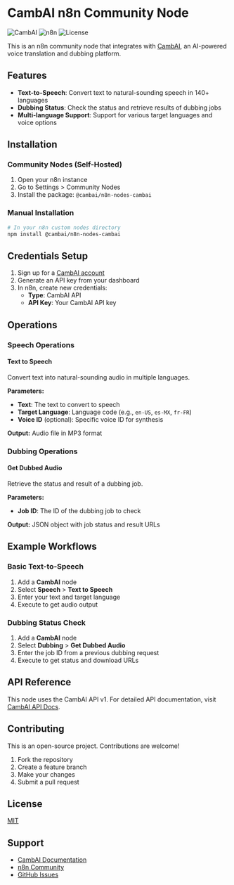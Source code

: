 # CambAI n8n Community Node

![CambAI](https://img.shields.io/badge/CambAI-AI%20Dubbing-blue)
![n8n](https://img.shields.io/badge/n8n-Community%20Node-green)
![License](https://img.shields.io/badge/license-MIT-blue)

This is an n8n community node that integrates with [CambAI](https://camb.ai), an AI-powered voice translation and dubbing platform.

## Features

- **Text-to-Speech**: Convert text to natural-sounding speech in 140+ languages
- **Dubbing Status**: Check the status and retrieve results of dubbing jobs
- **Multi-language Support**: Support for various target languages and voice options

## Installation

### Community Nodes (Self-Hosted)

1. Open your n8n instance
2. Go to Settings > Community Nodes
3. Install the package: `@cambai/n8n-nodes-cambai`

### Manual Installation

```bash
# In your n8n custom nodes directory
npm install @cambai/n8n-nodes-cambai
```

## Credentials Setup

1. Sign up for a [CambAI account](https://camb.ai)
2. Generate an API key from your dashboard
3. In n8n, create new credentials:
   - **Type**: CambAI API
   - **API Key**: Your CambAI API key

## Operations

### Speech Operations

#### Text to Speech
Convert text into natural-sounding audio in multiple languages.

**Parameters:**
- **Text**: The text to convert to speech
- **Target Language**: Language code (e.g., `en-US`, `es-MX`, `fr-FR`)
- **Voice ID** (optional): Specific voice ID for synthesis

**Output:** Audio file in MP3 format

### Dubbing Operations

#### Get Dubbed Audio
Retrieve the status and result of a dubbing job.

**Parameters:**
- **Job ID**: The ID of the dubbing job to check

**Output:** JSON object with job status and result URLs

## Example Workflows

### Basic Text-to-Speech
1. Add a **CambAI** node
2. Select **Speech** > **Text to Speech**
3. Enter your text and target language
4. Execute to get audio output

### Dubbing Status Check
1. Add a **CambAI** node  
2. Select **Dubbing** > **Get Dubbed Audio**
3. Enter the job ID from a previous dubbing request
4. Execute to get status and download URLs

## API Reference

This node uses the CambAI API v1. For detailed API documentation, visit [CambAI API Docs](https://docs.camb.ai/introduction).

## Contributing

This is an open-source project. Contributions are welcome!

1. Fork the repository
2. Create a feature branch
3. Make your changes
4. Submit a pull request

## License

[MIT](LICENSE)

## Support

- [CambAI Documentation](https://docs.camb.ai/)
- [n8n Community](https://community.n8n.io/)
- [GitHub Issues](https://github.com/cambai/n8n-nodes-cambai/issues)